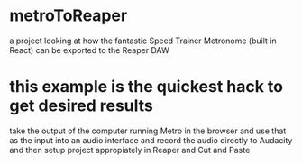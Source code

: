 # metroToReaper
a project looking at how the fantastic Speed Trainer Metronome (built in React) can be exported to the Reaper DAW

# this example is the quickest hack to get desired results
take the output of the computer running Metro in the browser and use that as the input into an audio interface 
and record the audio directly to Audacity and then setup project appropiately in Reaper and Cut and Paste